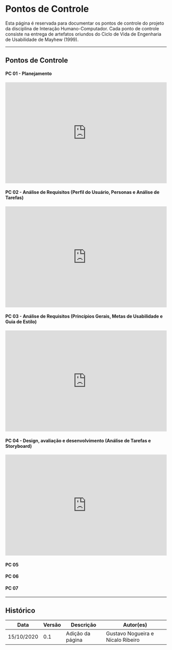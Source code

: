 # Pontos de Controle

Esta página é reservada para documentar os pontos de controle do projeto da disciplina de Interação Humano-Computador. Cada ponto de controle consiste na entrega de artefatos oriundos do Ciclo de Vida de Engenharia de Usabilidade de Mayhew (1999).

---

## Pontos de Controle

#### PC 01 - Planejamento

<div style="display:flex; justify-content:space-around">
    <iframe width="560" height="315" src="https://www.youtube.com/embed/gShENhYlW_0" frameborder="0" allow="accelerometer; autoplay; clipboard-write; encrypted-media; gyroscope; picture-in-picture" allowfullscreen></iframe>
</div>

#### PC 02 - Análise de Requisitos (Perfil do Usuário, Personas e Análise de Tarefas)

<div style="display:flex; justify-content:space-around">
    <iframe width="560" height="315" src="https://www.youtube.com/embed/59qKCfbt2ks" frameborder="0" allow="accelerometer; autoplay; clipboard-write; encrypted-media; gyroscope; picture-in-picture" allowfullscreen></iframe>
</div>

#### PC 03 - Análise de Requisitos (Princípios Gerais, Metas de Usabilidade e Guia de Estilo)

<div style="display:flex; justify-content:space-around">
    <iframe width="560" height="315" src="https://www.youtube.com/embed/WGC2biibq_Q" frameborder="0" allow="accelerometer; autoplay; clipboard-write; encrypted-media; gyroscope; picture-in-picture" allowfullscreen></iframe>
</div>

#### PC 04 - Design, avaliação e desenvolvimento (Análise de Tarefas e Storyboard)

<div style="display:flex; justify-content:space-around">
    <iframe width="560" height="315" src="https://www.youtube.com/embed/bSUodaZP-eQ" frameborder="0" allow="accelerometer; autoplay; clipboard-write; encrypted-media; gyroscope; picture-in-picture" allowfullscreen></iframe>
</div>

#### PC 05

#### PC 06

#### PC 07

---

## Histórico

| Data       | Versão | Descrição        | Autor(es)                         |
| ---------- | ------ | ---------------- | --------------------------------- |
| 15/10/2020 | 0.1    | Adição da página | Gustavo Nogueira e Nícalo Ribeiro |
